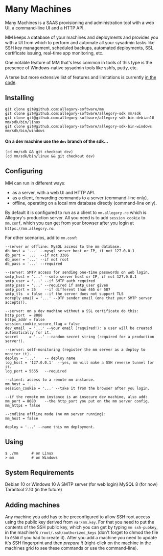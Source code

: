 # Many Machines

Many Machines is a SAAS provisioning and administration tool with
a web UI, a command-line UI and a HTTP API.

MM keeps a database of your machines and deployments and provides you with
a UI from which to perform and automate all your sysadmin tasks like SSH key
management, scheduled backups, automated deployments, SSL certificate issuing,
real-time app monitoring, etc.

One notable feature of MM that's less common in tools of this type is the
presence of Windows-native sysadmin tools like sshfs, putty, etc.

A terse but more extensive list of features and limitations is currently
[in the code](https://github.com/allegory-software/many-machines/blob/master/mm.lua).

## Installing

```
git clone git@github.com:allegory-software/mm
git clone git@github.com:allegory-software/allegory-sdk mm/sdk
git clone git@github.com:allegory-software/allegory-sdk-bin-debian10  mm/sdk/bin/linux
git clone git@github.com:allegory-software/allegory-sdk-bin-windows   mm/sdk/bin/windows
```

#### On a dev machine use the `dev` branch of the sdk...

```
(cd mm/sdk && git checkout dev)
(cd mm/sdk/bin/linux && git checkout dev)
```

## Configuring

MM can run in different ways:

* as a server, with a web UI and HTTP API.
* as a client, forwarding commands to a server (command-line only).
* offline, operating on a local mm database directly (command-line only).

By default it is configured to run as a client to `mm.allegory.ro` which
is Allegory's production server. All you need is to add `session_cookie`
to `mm.conf`, which you can get from your browser after you login
at `https://mm.allegory.ro`.

For other scenarios, add to `mm.conf`:

```
--server or offline: MySQL access to the mm database.
db_host = '...' --mysql server host or IP, if not 127.0.0.1
db_port =  ...  --if not 3306
db_user = '...' --if not root
db_pass = '...' --required

--server: SMTP access for sending one-time passwords on web login.
smtp_host = '...' --smtp server host or IP, if not 127.0.0.1
smtp_user = '...' --if SMTP auth required
smtp_pass = '...' --required if smtp_user given
smtp_port = 25    --if different than 465 or 587
smtp_tls  = false --if the server does not support TLS
noreply_email = '...' --OTP sender email (one that your SMTP server accepts!).

--server: on a dev machine without a SSL certificate do this:
http_port  = 8080
https_addr = false
session_cookie_secure_flag = false
dev_email  = '...' --your email (required!): a user will be created automatically for it.
secret     = '...' --random secret string (required for a production server!).

--server: self-monitoring (register the mm server as a deploy to monitor it).
deploy = '...'    -- deploy name
log_host = '127.0.0.1'  --yes, mm will make a SSH reverse tunnel for it.
log_port = 5555   --required

--client: access to a remote mm instance.
mm_host = '...'
session_cookie = '...' --take it from the browser after you login.

--if the remote mm instance is an insecure dev machine, also add:
mm_port = 8080    --the http_port you put on the mm server config.
mm_https = false

--cmdline offline mode (no mm server running):
mm_host = false

deploy = '...' --name this mm deployment.
```

## Using

```
$ ./mm      # on Linux
> mm        # on Windows
```

## System Requirements

Debian 10 or Windows 10
A SMTP server (for web login)
MySQL 8 (for now)
Tarantool 2.10 (in the future)

## Adding machines

Any machine you add has to be preconfigured to allow SSH root access using
the public key derived from `var/mm.key`. For that you need to put the
contents of the SSH public key, which you can get by typing `mm ssh-pubkey`,
in the machine's `/root/.ssh/authorized_keys` (don't forget to chmod the
file to `0600` if you had to create it). After you add a machine you need
to update it's SSH fingerprint and then _prepare it_ (right-click on the
machine in the machines grid to see these commands or use the command-line).
